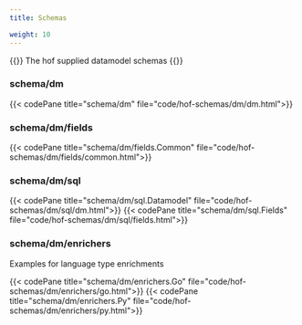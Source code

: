 ```yaml
---
title: Schemas

weight: 10
---
```


{{<lead>}}
The hof supplied datamodel schemas
{{</lead>}}

### schema/dm

{{< codePane title="schema/dm" file="code/hof-schemas/dm/dm.html">}}

### schema/dm/fields

{{< codePane title="schema/dm/fields.Common" file="code/hof-schemas/dm/fields/common.html">}}

### schema/dm/sql

{{< codePane title="schema/dm/sql.Datamodel" file="code/hof-schemas/dm/sql/dm.html">}}
{{< codePane title="schema/dm/sql.Fields" file="code/hof-schemas/dm/sql/fields.html">}}

### schema/dm/enrichers

Examples for language type enrichments

{{< codePane title="schema/dm/enrichers.Go" file="code/hof-schemas/dm/enrichers/go.html">}}
{{< codePane title="schema/dm/enrichers.Py" file="code/hof-schemas/dm/enrichers/py.html">}}
